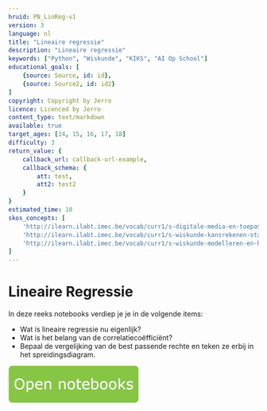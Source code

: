 ```yaml
---
hruid: PN_LinReg-v1
version: 3
language: nl
title: "Lineaire regressie"
description: "Lineaire regressie"
keywords: ["Python", "Wiskunde", "KIKS", "AI Op School"]
educational_goals: [
    {source: Source, id: id}, 
    {source: Source2, id: id2}
]
copyright: Copyright by Jerro
licence: Licenced by Jerro
content_type: text/markdown
available: true
target_ages: [14, 15, 16, 17, 18]
difficulty: 3
return_value: {
    callback_url: callback-url-example,
    callback_schema: {
        att: test,
        att2: test2
    }
}
estimated_time: 10
skos_concepts: [
    'http://ilearn.ilabt.imec.be/vocab/curr1/s-digitale-media-en-toepassingen', 
    'http://ilearn.ilabt.imec.be/vocab/curr1/s-wiskunde-kansrekenen-statistiek',
    'http://ilearn.ilabt.imec.be/vocab/curr1/s-wiskunde-modelleren-en-heuristiek'
]
---
```

# Lineaire Regressie
In deze reeks notebooks verdiep je je in de volgende items:
* Wat is lineaire regressie nu eigenlijk? 
* Wat is het belang van de correlatiecoëfficiënt? 
* Bepaal de vergelijking van de best passende rechte en teken ze erbij in het spreidingsdiagram.

[![](embed/Knop.png "Knop")](https://kiks.ilabt.imec.be/jupyterhub/?id=0301 "Notebooks Lineaire Regressie")